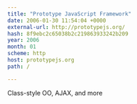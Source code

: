 ```yaml
---
title: "Prototype JavaScript Framework"
date: 2006-01-30 11:54:04 +0000
external-url: http://prototypejs.org/
hash: 8f9ebc2c65038b2c219863933242b209
year: 2006
month: 01
scheme: http
host: prototypejs.org
path: /

---
```


Class-style OO, AJAX, and more
